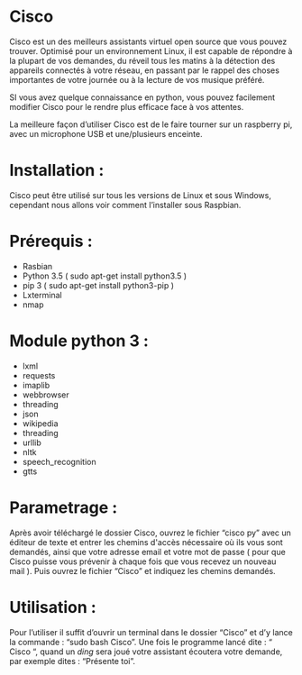 

# Cisco

Cisco est un des meilleurs assistants virtuel open source que vous pouvez trouver. Optimisé pour un environnement Linux, il est capable de répondre à la plupart de vos demandes, du réveil tous les matins à la détection des appareils connectés à votre réseau, en passant par le rappel des choses importantes de votre journée ou à la lecture de vos musique préféré.

SI vous avez quelque connaissance en python, vous pouvez facilement modifier Cisco pour le rendre plus efficace face à vos attentes.

La meilleure façon d’utiliser Cisco est de le faire tourner sur un raspberry pi, avec un microphone USB et une/plusieurs enceinte.

# Installation : 

Cisco peut être utilisé sur tous les versions de Linux et sous Windows, cependant nous allons voir comment l’installer sous Raspbian.

# Prérequis : 

- Rasbian
- Python 3.5  ( sudo apt-get install python3.5 )
- pip 3 ( sudo apt-get install python3-pip )
- Lxterminal
 - nmap
# Module python 3 : 

- lxml
- requests
- imaplib
- webbrowser
- threading
- json
- wikipedia
- threading
- urllib
- nltk
- speech_recognition
- gtts

# Parametrage : 

Après avoir téléchargé le dossier Cisco, ouvrez le fichier “cisco py” avec un éditeur de texte et entrer les chemins d'accès nécessaire où ils vous sont demandés, ainsi que votre adresse email et votre mot de passe ( pour que Cisco puisse vous prévenir à chaque fois que vous recevez un nouveau mail ). Puis ouvrez le fichier “Cisco” et indiquez les chemins demandés.

# Utilisation :

Pour l’utiliser il suffit d’ouvrir un terminal dans le dossier “Cisco” et d’y lance la commande : “sudo bash Cisco”. Une fois le programme lancé dite : “ Cisco “, quand un *ding* sera joué votre assistant écoutera votre demande, par exemple dites : “Présente toi”.


